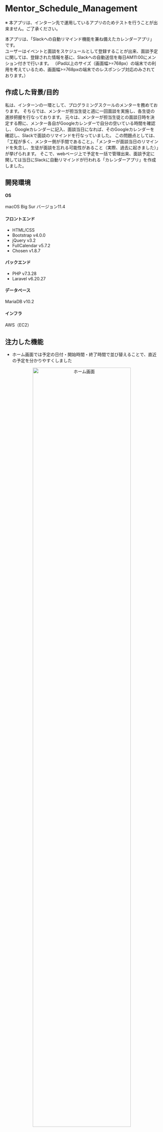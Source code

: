 # Mentor_Schedule_Management
※ 本アプリは、インターン先で運用しているアプリのためテストを行うことが出来ません。ご了承ください。


本アプリは、「Slackへの自動リマインド機能を兼ね備えたカレンダーアプリ」です。\
ユーザーはイベントと面談をスケジュールとして登録することが出来、面談予定に関しては、登録された情報を基に、Slackへの自動送信を毎日AM11:00にメンション付きで行います。
（iPad以上のサイズ（画面幅>=768px）の端末での利用を考えているため、画面幅>=768pxの端末でのレスポンシブ対応のみされております。）


## 作成した背景/目的
私は、インターンの一環として、プログラミングスクールのメンターを務めております。
そちらでは、メンターが担当生徒と週に一回面談を実施し、各生徒の進捗把握を行なっております。
元々は、メンターが担当生徒との面談日時を決定する際に、メンター各自がGoogleカレンダーで自分の空いている時間を確認し、
Googleカレンダーに記入、面談当日になれば、そのGoogleカレンダーを確認し、Slackで面談のリマインドを行なっていました。
この問題点としては、「工程が多く、メンター側が手間であること」、「メンターが面談当日のリマインドを失念し、生徒が面談を忘れる可能性があること（実際、過去に起きました）」が挙げられます。
そこで、webページ上で予定を一括で管理出来、面談予定に関しては当日にSlackに自動リマインドが行われる「カレンダーアプリ」を作成しました。


## 開発環境
#### OS
macOS Big Sur バージョン11.4

#### フロントエンド
- HTML/CSS
- Bootstrap v4.0.0
- jQuery v3.2
- FullCalendar v5.7.2
- Chosen v1.8.7

#### バックエンド
- PHP v7.3.28
- Laravel v6.20.27

#### データベース
MariaDB v10.2

#### インフラ
AWS（EC2）

## 注力した機能
- ホーム画面では予定の日付・開始時間・終了時間で並び替えることで、直近の予定を分かりやすくしました

<p align="center">
    <img src="img/home.png" title="ホーム画面" width="80%">
</p>

- 予定入力フォームとカレンダーを1ページの左右に表示させることで、既存の予定を確認しながら、新しい予定を入力できるようにしました（FullCalendarの利用）

<p align="center">
    <img src="img/register.png" title="面談登録ページ" width="80%">
</p>

- 生徒数が多いため、生徒氏名の入力フォームに検索機能をつけました（Chosenの利用）

<p align="center">
    <img src="img/search.png" title="生徒検索機能" width="80%">
</p>

- 面談予定についてはSlackへの自動送信機能を付けました（毎日AM11:00に自動送信）\
（Slack APIとHeroku Schedulerの利用）

<p align="center">
    <img src="img/slack.png" title="Slack画面" width="80%">
</p>

## テーブル定義
#### usersテーブル
|  カラム名  |  データ型  |  詳細  |
| ---- | ---- | ---- |
|  id  |  bigint(20) unsigned  |  ID  |
|  name  |  varchar(255)  |  ユーザー名  |
|  password  |  varchar(255)  |  パスワード  |
|  rememberToken  |  varchar(100)  |  ログイン状態を保持  |
|  created_at  |  timestamp  |  データ作成時間  |
|  updated_at |  timestamp  |  データ更新時間  |

#### mentorsテーブル
|  カラム名  |  データ型  |  詳細  |
| ---- | ---- | ---- |
|  id  |  bigint(20) unsigned  |  ID  |
|  slack_id  |  varchar(50)  |  slackのID  |
|  slack_name  |  varchar(50)  |  slackでの表示名  |
|  created_at  |  timestamp  |  データ作成時間  |
|  updated_at |  timestamp  |  データ更新時間  |

#### studentsテーブル
|  カラム名  |  データ型  |  詳細  |
| ---- | ---- | ---- |
|  id  |  bigint(20) unsigned  |  ID  |
|  slack_id  |  varchar(50)  |  slackのID（メンション用カラム）  |
|  slack_name  |  varchar(50)  |  slackでの表示名  |
|  created_at  |  timestamp  |  データ作成時間  |
|  updated_at |  timestamp  |  データ更新時間  |

#### meetingsテーブル
|  カラム名  |  データ型  |  詳細  |
| ---- | ---- | ---- |
|  id  |  bigint(20) unsigned  |  ID  |
|  mentor_name  |  varchar(255)  |  メンター名  |
|  student_name  |  varchar(255)  |  生徒名  |
|  how_to  |  varchar(255)  |  面談方法  |
|  date  |  date  |  面談日付  |
|  beginning_time  |  time  |  面談開始時間  |
|  ending_time  |  time  |  面談終了時間  |
|  user_id  |  int(11)  |  usersテーブルとの連携用ID  |
|  created_at  |  timestamp  |  データ作成時間  |
|  updated_at |  timestamp  |  データ更新時間  |

#### eventsテーブル
|  カラム名  |  データ型  |  詳細  |
| ---- | ---- | ---- |
|  id  |  bigint(20) unsigned  |  ID  |
|  mentor_name  |  varchar(255)  |  メンター名  |
|  event_name  |  varchar(255)  |  イベント名（面談以外）  |
|  date  |  date  |  イベント日付  |
|  beginning_time  |  time  |  イベント開始時間  |
|  ending_time  |  time  |  イベント終了時間  |
|  user_id  |  int(11)  |  usersテーブルとの連携用ID  |
|  created_at  |  timestamp  |  データ作成時間  |
|  updated_at |  timestamp  |  データ更新時間  |
